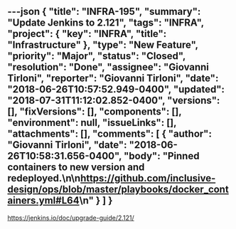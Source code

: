 ---json
{
  "title": "INFRA-195",
  "summary": "Update Jenkins to 2.121",
  "tags": "INFRA",
  "project": {
    "key": "INFRA",
    "title": "Infrastructure"
  },
  "type": "New Feature",
  "priority": "Major",
  "status": "Closed",
  "resolution": "Done",
  "assignee": "Giovanni Tirloni",
  "reporter": "Giovanni Tirloni",
  "date": "2018-06-26T10:57:52.949-0400",
  "updated": "2018-07-31T11:12:02.852-0400",
  "versions": [],
  "fixVersions": [],
  "components": [],
  "environment": null,
  "issueLinks": [],
  "attachments": [],
  "comments": [
    {
      "author": "Giovanni Tirloni",
      "date": "2018-06-26T10:58:31.656-0400",
      "body": "Pinned containers to new version and redeployed.\n\n<https://github.com/inclusive-design/ops/blob/master/playbooks/docker_containers.yml#L64>\n"
    }
  ]
}
---
<https://jenkins.io/doc/upgrade-guide/2.121/>

        